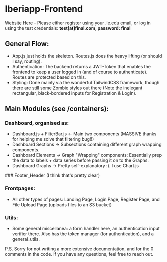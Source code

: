 # Iberiapp-Frontend

[Website Here](https://master.d3une9mtfnw6tc.amplifyapp.com/) - Please either register using your .ie.edu email, or log in using the test credentials: 
**test[at]final.com, password: final**

## General Flow:
  - App.js just holds the skeleton. Routes.js does the heavy lifting (or should I say, routing).
  - Authentication: The backend returns a JWT-Token that enables the frontend to keep a user logged in (and of course to authenticate). Routes are protected based on this.
  - Styling: Done mainly via the wonderful TailwindCSS framework, though there are still some Zombie styles out there (Note the inelegant rectangular, black-bordered inputs for Registration & LogIn).

## Main Modules (see /containers):
### Dashboard, organised as:
  - Dashboard.js + FilterBar.js <- Main two components (MASSIVE thanks for helping me solve that filtering bug!!)
  - Dashboard Sections -> Subsections containing different graph wrapping components.
  - Dashboard Elements -> Graph "Wrapping" components: Essentially prep the data to labels + data series before passing it on to the Graphs.
  - Dashboard Graphs -> Pretty self-explanatory :). I use Chart.js

### Footer_Header (I think that's pretty clear)

### Frontpages:
  - All other types of pages: Landing Page, Login Page, Register Page, and File Upload Page (uploads files to an S3 bucket)

### Utils:
  - Some general miscellanea: a form handler here, an authentication input verifier there. Also has the token manager (for authentication), and a general_utils. 

P.S. Sorry for not writing a more extensive documentation, and for the 0 comments in the code. If you have any questions, feel free to reach out. 
